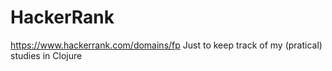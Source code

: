 # HackerRank

https://www.hackerrank.com/domains/fp
Just to keep track of my (pratical) studies in Clojure
